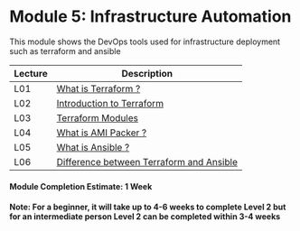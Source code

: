 # Module 5: Infrastructure Automation

This module shows the DevOps tools used for infrastructure deployment such as terraform and ansible

| Lecture |   Description  |
|---------|----------------|
|  L01    | [What is Terraform ? ](L01-WhatIsTerraform.md)  |
|  L02    | [Introduction to Terraform  ](L02-TerraformBasics.md)  |
|  L03    | [Terraform Modules ](L03-TerraformModules.md)  |
|  L04    | [What is AMI Packer ? ](L04-AMIpacker.md)  |
|  L05    | [What is Ansible ? ](L05-WhatIsAnisible.md)  |
|  L06    | [Difference between Terraform and Ansible ](L06-TerraformVSAnsible.md)  |

#### Module Completion Estimate: 1 Week

#### Note: For a beginner, it will take up to 4-6 weeks to complete Level 2 but for an intermediate person Level 2 can be completed within 3-4 weeks  
